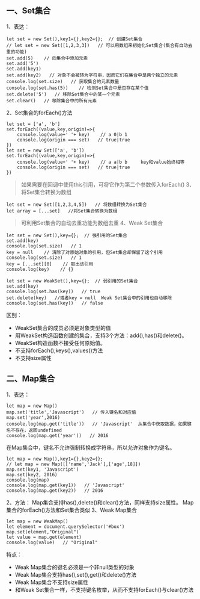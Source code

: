 ## 一、Set集合
1、表达：

	let set = new Set(),key1={},key2={};  // 创建Set集合
	// let set = new Set([1,2,3,3])   // 可以用数组来初始化Set集合(集合有自动去重的功能)
	set.add(5)    // 向集合中添加元素
	set.add('5')
	set.add(key1)
	set.add(key2)   // 对象不会被转为字符串，因而它们在集合中是两个独立的元素
	console.log(set.size)   // 获取集合的元素数量
	console.log(set.has(5))    // 检测Set集合中是否存在某个值
	set.delete('5')   // 移除Set集合中的某一个元素
	set.clear()   // 移除集合中的所有元素
2、Set集合的forEach()方法

	let set = ['a', 'b']
	set.forEach((value,key,origin)=>{
		console.log(value+' '+ key)    // a 0|b 1
		console.log(origin === set)   // true|true
	})
	let set = new Set(['a', 'b'])
	set.forEach((value,key,origin)=>{
		console.log(value+' '+ key)    // a a|b b     key和value始终相等
		console.log(origin === set)   // true|true
	})
>如果需要在回调中使用this引用，可将它作为第二个参数传入forEach()
3、将Set集合转换为数组

	let set = new Set([1,2,3,4,5])   // 将数组转换为Set集合
	let array = [...set]   //将Set集合转换为数组
>可利用Set集合的自动去重功能为数组去重
4、Weak Set集合

	let set = new Set(),key={};  // 强引用的Set集合
	set.add(key)
	console.log(set.size)   // 1
	key = null    // 清除了对原始对象的引用，但Set集合却保留了这个引用
	console.log(set.size)   // 1
	key = [...set][0]    // 取出该引用
	console.log(key)    // {}

	let set = new WeakSet(),key={};  // 弱引用的Set集合
	set.add(key)
	console.log(set.has(key))   // true
	set.delete(key)   //或者key = null  Weak Set集合中的引用也自动移除
	console.log(set.has(key))   // false
区别：
* WeakSet集合的成员必须是对象类型的值
* 用WeakSet构造函数创建的集合，支持3个方法：add(),has()和delete()。
* WeakSet构造函数不接受任何原始值。
* 不支持forEach(),keys(),values()方法
* 不支持size属性
## 二、Map集合
1、表达：

	let map = new Map()
	map.set('title','Javascript')   // 传入键名和对应值
	map.set('year',2016)
	console.log(map.get('title'))   // 'Javascript'  从集合中获取数据，如果键名不存在，返回undefined
	console.log(map.get('year'))   // 2016
在Map集合中，键名不允许强制转换成字符串，所以允许对象作为键名。

	let map = new Map(),key1={},key2={};
	// let map = new Map([['name','Jack'],['age',18]])
	map.set(key1, 'Javascript')
	map.set(key2, 2016)
	console.log(map)
	console.log(map.get(key1))   // 'Javascript'
	console.log(map.get(key2))   // 2016
2、方法：
Map集合支持has(),delete()和clear()方法，同样支持size属性。
Map集合的forEach()方法和Set集合类似
3、Weak Map集合

	let map = new WeakMap()
	let element = document.querySelector('#box')
	map.set(element,"Original")
	let value = map.get(element)
	console.log(value)   // "Original"
特点：
* Weak Map集合的键名必须是一个非null类型的对象
* Weak Map集合支持has(),set(),get()和delete()方法
* Weak Map集合不支持size属性
* 和Weak Set集合一样，不支持键名枚举，从而不支持forEach()与clear()方法